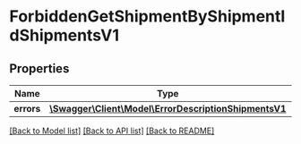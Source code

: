 # ForbiddenGetShipmentByShipmentIdShipmentsV1

## Properties
Name | Type | Description | Notes
------------ | ------------- | ------------- | -------------
**errors** | [**\Swagger\Client\Model\ErrorDescriptionShipmentsV1**](ErrorDescriptionShipmentsV1.md) |  | [optional] 

[[Back to Model list]](../../README.md#documentation-for-models) [[Back to API list]](../../README.md#documentation-for-api-endpoints) [[Back to README]](../../README.md)

